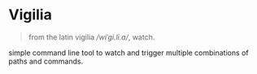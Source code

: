 # Vigilia

> from the latin vigilia */wiˈɡi.li.a/*, watch.

simple command line tool to watch and trigger multiple combinations of paths and commands.
